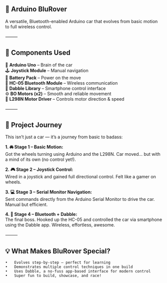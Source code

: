 ## 🚙 Arduino BluRover

A versatile, Bluetooth-enabled Arduino car that evolves from basic motion to full wireless control.

⸻
## 🔧 Components Used  
🔌 **Arduino Uno** – Brain of the car  
🕹️ **Joystick Module** – Manual navigation  
🔋 **Battery Pack** – Power on the move  
📶 **HC-05 Bluetooth Module** – Wireless communication  
📱 **Dabble Library** – Smartphone control interface  
⚙️ **BO Motors (x2)** – Smooth and reliable movement  
🔄 **L298N Motor Driver** – Controls motor direction & speed  

⸻

## 🚀 Project Journey

This isn’t just a car — it’s a journey from basic to badass:

**1. 🚘 Stage 1 – Basic Motion:**  
Got the wheels turning using Arduino and the L298N. Car moved... but with a mind of its own (no control yet!).

**2. 🎮 Stage 2 – Joystick Control:**  
Wired in a joystick and gained full directional control. Felt like a gamer on wheels.

**3. 💻 Stage 3 – Serial Monitor Navigation:**  
Sent commands directly from the Arduino Serial Monitor to drive the car. Manual but efficient.

**4. 📱 Stage 4 – Bluetooth + Dabble:**  
The final boss. Hooked up the HC-05 and controlled the car via smartphone using the Dabble app. Wireless, effortless, awesome.

⸻

## 💡 What Makes BluRover Special?
	•	Evolves step-by-step — perfect for learning
	•	Demonstrates multiple control techniques in one build
	•	Uses Dabble, a no-fuss app-based interface for modern control
	•	Super fun to build, showcase, and race!
